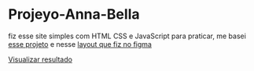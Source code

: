 # Projeyo-Anna-Bella

fiz esse site simples com HTML CSS e JavaScript para praticar, me basei [esse projeto](https://github.com/tonnmelo/Projeto-Anna-Bella) e nesse [layout que fiz no figma](https://www.figma.com/file/HrHTBGltceEOYuFvXsSx5S/Untitled?node-id=0%3A1)

[Visualizar resultado](https://victor-eduardo-art.github.io/site-Anna-Bella/)
